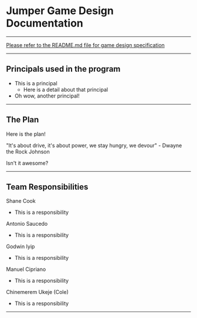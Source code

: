 # Jumper Game Design Documentation
---
[Please refer to the README.md file for game design specification](README.md)

---
## Principals used in the program
* This is a principal 
  * Here is a detail about that principal
* Oh wow, another principal!

---
## The Plan
Here is the plan!

"It's about drive, it's about power, we stay hungry, we devour" - Dwayne the Rock Johnson

Isn't it awesome?

---

## Team Responsibilities

Shane Cook
* This is a responsibility

Antonio Saucedo
* This is a responsibility

Godwin Iyip
* This is a responsibility

Manuel Cipriano
* This is a responsibility

Chinemerem Ukeje (Cole)
* This is a responsibility
---